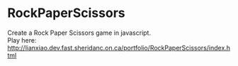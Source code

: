 # RockPaperScissors
Create a Rock Paper Scissors game in javascript.  
Play here: http://lianxiao.dev.fast.sheridanc.on.ca/portfolio/RockPaperScissors/index.html
